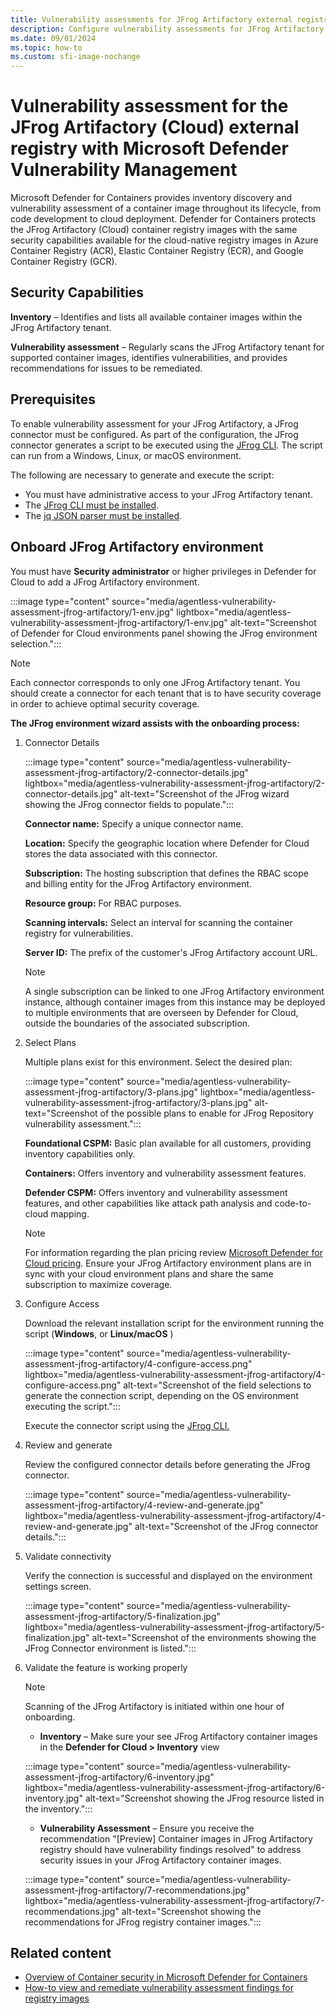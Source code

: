 ```yaml
---
title: Vulnerability assessments for JFrog Artifactory external registry with Microsoft Defender Vulnerability Management
description: Configure vulnerability assessments for JFrog Artifactory as an external registry with Microsoft Defender Vulnerability Management.
ms.date: 09/01/2024
ms.topic: how-to
ms.custom: sfi-image-nochange
---
```


# Vulnerability assessment for the JFrog Artifactory (Cloud) external registry with Microsoft Defender Vulnerability Management

Microsoft Defender for Containers provides inventory discovery and vulnerability assessment of a container image throughout its lifecycle, from code development to cloud deployment. Defender for Containers protects the JFrog Artifactory (Cloud) container registry images with the same security capabilities available for the cloud-native registry images in Azure Container Registry (ACR), Elastic Container Registry (ECR), and Google Container Registry (GCR).

## Security Capabilities

**Inventory** – Identifies and lists all available container images within the JFrog Artifactory tenant.

**Vulnerability assessment** – Regularly scans the JFrog Artifactory tenant for supported container images, identifies vulnerabilities, and provides recommendations for issues to be remediated.

## Prerequisites

To enable vulnerability assessment for your JFrog Artifactory, a JFrog connector must be configured. As part of the configuration, the JFrog connector generates a script to be executed using the [JFrog CLI](https://docs.jfrog-applications.jfrog.io/jfrog-applications/jfrog-cli). The script can run from a Windows, Linux, or macOS environment.

The following are necessary to generate and execute the script:

- You must have administrative access to your JFrog Artifactory tenant.
- The [JFrog CLI must be installed](https://docs.jfrog-applications.jfrog.io/jfrog-applications/jfrog-cli/install).
- The [jq JSON parser must be installed](https://jqlang.github.io/jq/).

## Onboard JFrog Artifactory environment

You must have **Security administrator** or higher privileges in Defender for Cloud to add a JFrog Artifactory environment.

:::image type="content" source="media/agentless-vulnerability-assessment-jfrog-artifactory/1-env.jpg" lightbox="media/agentless-vulnerability-assessment-jfrog-artifactory/1-env.jpg" alt-text="Screenshot of Defender for Cloud environments panel showing the JFrog environment selection.":::

> [!NOTE]
> Each connector corresponds to only one JFrog Artifactory tenant. You should create a connector for each tenant that is to have security coverage in order to achieve optimal security coverage.

**The JFrog environment wizard assists with the onboarding process:**

1. Connector Details

    :::image type="content" source="media/agentless-vulnerability-assessment-jfrog-artifactory/2-connector-details.jpg" lightbox="media/agentless-vulnerability-assessment-jfrog-artifactory/2-connector-details.jpg" alt-text="Screenshot of the JFrog wizard showing the JFrog connector fields to populate.":::

    **Connector name:** Specify a unique connector name.

    **Location:** Specify the geographic location where Defender for Cloud stores the data associated with this connector.

    **Subscription:** The hosting subscription that defines the RBAC scope and billing entity for the JFrog Artifactory environment.

    **Resource group:** For RBAC purposes.

    **Scanning intervals:** Select an interval for scanning the container registry for vulnerabilities.

    **Server ID:** The prefix of the customer's JFrog Artifactory account URL.

    > [!NOTE]
    > A single subscription can be linked to one JFrog Artifactory environment instance, although container images from this instance may be deployed to multiple environments that are overseen by Defender for Cloud, outside the boundaries of the associated subscription.

2. Select Plans

     Multiple plans exist for this environment. Select the desired plan:

    :::image type="content" source="media/agentless-vulnerability-assessment-jfrog-artifactory/3-plans.jpg" lightbox="media/agentless-vulnerability-assessment-jfrog-artifactory/3-plans.jpg" alt-text="Screenshot of the possible plans to enable for JFrog Repository vulnerability assessment.":::

    **Foundational CSPM:** Basic plan available for all customers, providing inventory capabilities only.

    **Containers:** Offers inventory and vulnerability assessment features.  

    **Defender CSPM:** Offers inventory and vulnerability assessment features, and other capabilities like attack path analysis and code-to-cloud mapping.

    > [!NOTE]
    > For information regarding the plan pricing review [Microsoft Defender for Cloud pricing](https://azure.microsoft.com/pricing/details/defender-for-cloud/). Ensure your JFrog Artifactory environment plans are in sync with your cloud environment plans and share the same subscription to maximize coverage.

3. Configure Access

    Download the relevant installation script for the environment running the script (**Windows**, or **Linux/macOS** )

    :::image type="content" source="media/agentless-vulnerability-assessment-jfrog-artifactory/4-configure-access.png" lightbox="media/agentless-vulnerability-assessment-jfrog-artifactory/4-configure-access.png" alt-text="Screenshot of the field selections to generate the connection script, depending on the OS environment executing the script.":::

    Execute the connector script using the [JFrog CLI.](https://docs.jfrog-applications.jfrog.io/jfrog-applications/jfrog-cli)

4. Review and generate

    Review the configured connector details before generating the JFrog connector.

    :::image type="content" source="media/agentless-vulnerability-assessment-jfrog-artifactory/4-review-and-generate.jpg" lightbox="media/agentless-vulnerability-assessment-jfrog-artifactory/4-review-and-generate.jpg" alt-text="Screenshot of the JFrog connector details.":::

5. Validate connectivity  

    Verify the connection is successful and displayed on the environment settings screen.

    :::image type="content" source="media/agentless-vulnerability-assessment-jfrog-artifactory/5-finalization.jpg" lightbox="media/agentless-vulnerability-assessment-jfrog-artifactory/5-finalization.jpg" alt-text="Screenshot of the environments showing the JFrog Connector environment is listed.":::

6. Validate the feature is working properly

    > [!NOTE]
    > Scanning of the JFrog Artifactory is initiated within one hour of onboarding.

    - **Inventory** – Make sure your see JFrog Artifactory container images in the **Defender for Cloud > Inventory** view

    :::image type="content" source="media/agentless-vulnerability-assessment-jfrog-artifactory/6-inventory.jpg" lightbox="media/agentless-vulnerability-assessment-jfrog-artifactory/6-inventory.jpg" alt-text="Screenshot showing the JFrog resource listed in the inventory.":::

    - **Vulnerability Assessment** – Ensure you receive the recommendation "[Preview] Container images in JFrog Artifactory registry should have vulnerability findings resolved" to address security issues in your JFrog Artifactory container images.

    :::image type="content" source="media/agentless-vulnerability-assessment-jfrog-artifactory/7-recommendations.jpg" lightbox="media/agentless-vulnerability-assessment-jfrog-artifactory/7-recommendations.jpg" alt-text="Screenshot showing the recommendations for JFrog registry container images.":::

## Related content

- [Overview of Container security in Microsoft Defender for Containers](defender-for-containers-introduction.md)
- [How-to view and remediate vulnerability assessment findings for registry images](view-and-remediate-vulnerability-registry-images.md)

